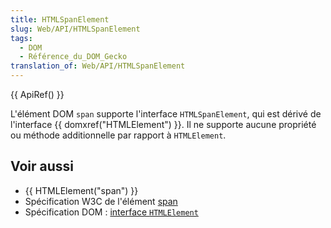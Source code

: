 ```yaml
---
title: HTMLSpanElement
slug: Web/API/HTMLSpanElement
tags:
  - DOM
  - Référence_du_DOM_Gecko
translation_of: Web/API/HTMLSpanElement
---
```


{{ ApiRef() }}

L'élément DOM `span` supporte l'interface `HTMLSpanElement`, qui est dérivé de l'interface {{ domxref("HTMLElement") }}. Il ne supporte aucune propriété ou méthode additionnelle par rapport à `HTMLElement`.

## Voir aussi

- {{ HTMLElement("span") }}
- Spécification W3C de l'élément [span](http://www.w3.org/TR/html4/struct/global.html#edef-SPAN)
- Spécification DOM : [interface `HTMLElement`](http://www.w3.org/TR/DOM-Level-2-HTML/html.html#ID-58190037)
